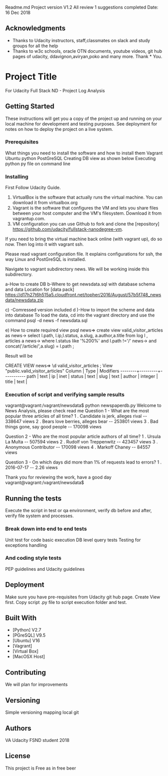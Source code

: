 Readme.md
Project version V1.2 All review 1 suggestions completed
Date: 16 Dec 2018

## Acknowledgments

* Thanks to Udacity instructors, staff,classmates on slack and study groups for all the help
* Thanks to w3c schools, oracle OTN documents, youtube videos, git hub pages of udacity, ddavignon,aviryan,poko and many more. Thank * You.

# Project Title
For Udacity Full Stack ND - Project Log Analysis

## Getting Started

These instructions will get you a copy of the project up and running on your local machine for development and testing purposes. See deployment for notes on how to deploy the project on a live system.

### Prerequisites

What things you need to install the software and how to install them
Vagrant
Ubuntu
python
PostGreSQL
Creating DB view as shown below
Executing python py file on command line


### Installing
First Follow Udacity Guide.

1) VirtualBox is the software that actually runs the virtual machine. You can download it from virtualbox.org
2) Vagrant is the software that configures the VM and lets you share files between your host computer and the VM's filesystem. Download it from vagrantup.com.
3) VM configuration
you can use Github to fork and clone the [repository] https://github.com/udacity/fullstack-nanodegree-vm.

If you need to bring the virtual machine back online (with vagrant up), do so now. Then log into it with vagrant ssh.

Please read vagrant configuration file. It explains configurations for ssh,
the way Linux and PostGreSQL is installed.

Navigate to vagrant subdirectory news. We will be working inside this subdirectory.

a-How to create DB
b-Where to get newsdata.sql with database schema and data
Location for [data pack]
https://d17h27t6h515a5.cloudfront.net/topher/2016/August/57b5f748_newsdata/newsdata.zip

c) -Comressed version included
d )-How to import the scheme and data into database
To load the data, cd into the vagrant directory and use the command
psql -d news -f newsdata.sql

e) How to create required view
psql
news=> create view valid_visitor_articles as
news-> select l.path, l.ip,l.status, a.slug, a.author,a.title from log l , articles a
news-> where l.status like '%200%' and l.path !='/'
news-> and concat('/article/',a.slug) = l.path ;

Result will be

CREATE VIEW
news=> \d valid_visitor_articles ;
View "public.valid_visitor_articles"
 Column |  Type   | Modifiers
--------+---------+-----------
 path   | text    |
 ip     | inet    |
 status | text    |
 slug   | text    |
 author | integer |
 title  | text    |

### Execution of script and verifying sample results

vagrant@vagrant:/vagrant/newsdata$ python newspaperdb.py
Welcome to News Analysis, please check read me
Question 1 - What are the most popular three articles of all time?
	1 . Candidate is jerk, alleges rival -- 338647 views
	2 . Bears love berries, alleges bear -- 253801 views
	3 . Bad things gone, say good people -- 170098 views

Question 2 - Who are the most popular article authors of all time?
	1 . Ursula La Multa -- 507594 views
	2 . Rudolf von Treppenwitz -- 423457 views
	3 . Anonymous Contributor -- 170098 views
	4 . Markoff Chaney -- 84557 views

Question 3 - On which days did more than 1% of requests lead to errors?
	1 . 2016-07-17 -- 2.26 views

Thank you for reviewing the work, have a good day
vagrant@vagrant:/vagrant/newsdata$


## Running the tests

Execute the script in test or qa environment, verify db before and after, verify file system and processes.

### Break down into end to end tests

Unit test for code basic execution
DB level query tests
Testing for exceptions handling

### And coding style tests
PEP guidelines and Udacity guidelines


## Deployment

Make sure you have pre-requisites from Udacity git hub page. Create View first. Copy script .py file to script execution folder and test.

## Built With

* [Python] V2.7
* [PGreSQL] V9.5
* [Ubuntu] V16
* [Vagrant]
* [Virtual Box]
* [MacOSX Host]

## Contributing

We will plan for improvements

## Versioning

Simple versioning mapping local git

## Authors

VA
Udacity FSND student 2018

## License

This project is Free as in free beer

